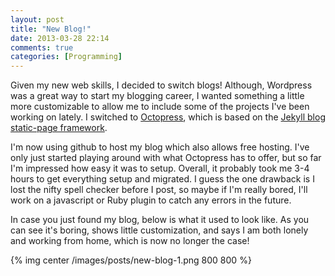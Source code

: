 ```yaml
---
layout: post
title: "New Blog!"
date: 2013-03-28 22:14
comments: true
categories: [Programming]
---
```


<p>Given my new web skills, I decided to switch blogs!  Although, Wordpress was a great way to start my blogging career, I wanted something a little more customizable to allow me to include some of the projects I've been working on lately.  I switched to <a href="http://www.octopress.org">Octopress</a>, which is based on the <a href="https://github.com/mojombo/jekyll">Jekyll blog static-page framework</a>.</p>  I'm now using github to host my blog which also allows free hosting.  I've only just started playing around with what Octopress has to offer, but so far I'm impressed how easy it was to setup.  Overall, it probably took me 3-4 hours to get everything setup and migrated.  I guess the one drawback is I lost the nifty spell checker before I post, so maybe if I'm really bored, I'll work on a javascript or Ruby plugin to catch any errors in the future.

<p>In case you just found my blog, below is what it used to look like.  As you can see it's boring, shows little customization, and says I am both lonely and working from home, which is now no longer the case!</p>
{% img center /images/posts/new-blog-1.png 800 800 %}
<p/>
